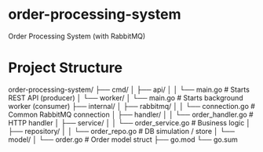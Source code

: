 # order-processing-system
Order Processing System (with RabbitMQ)

# Project Structure
order-processing-system/
├── cmd/
│   ├── api/
│   │   └── main.go          # Starts REST API (producer)
│   └── worker/
│       └── main.go          # Starts background worker (consumer)
├── internal/
│   ├── rabbitmq/
│   │   └── connection.go    # Common RabbitMQ connection
│   ├── handler/
│   │   └── order_handler.go # HTTP handler
│   ├── service/
│   │   └── order_service.go # Business logic
│   ├── repository/
│   │   └── order_repo.go    # DB simulation / store
│   └── model/
│       └── order.go         # Order model struct
├── go.mod
└── go.sum
